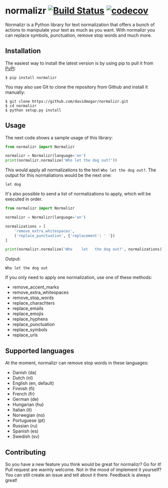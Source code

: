 # normalizr [![Build Status](https://travis-ci.org/davidmogar/normalizr.svg?branch=master)](https://travis-ci.org/davidmogar/normalizr) [![codecov](https://codecov.io/gh/davidmogar/normalizr/branch/master/graph/badge.svg)](https://codecov.io/gh/davidmogar/normalizr)

Normalizr is a Python library for text normalization that offers a bunch of actions to manipulate your text as much as you want. With normalizr you can replace symbols, punctuation, remove stop words and much more.


## Installation

The easiest way to install the latest version is by using pip to pull it from [PyPI](https://pypi.python.org/pypi/normalizr):

```
$ pip install normalizr
```

You may also use Git to clone the repository from Github and install it manually:

```
$ git clone https://github.com/davidmogar/normalizr.git
$ cd normalizr
$ python setup.py install
```

## Usage

The next code shows a sample usage of this library:

```python
from normalizr import Normalizr

normalizr = Normalizr(language='en')
print(normalizr.normalize('Who let the dog out?'))
```

This would apply all normalizations to the text `Who let the dog out?`. The output for this normaliations would be the next one:

```
let dog
```

It's also possible to send a list of normalizations to apply, which will be executed in order.

```python
from normalizr import Normalizr

normalizr = Normalizr(language='en')

normalizations = [
    'remove_extra_whitespaces',
    ('replace_punctuation', {'replacement': ' '})
]

print(normalizr.normalize('Who    let   the dog out?', normalizations))
```

Output:

```
Who let the dog out
```

If you only need to apply one normalization, use one of these methods:

- remove_accent_marks
- remove_extra_whitespaces
- remove_stop_words
- replace_charachters
- replace_emails
- replace_emojis
- replace_hyphens
- replace_punctuation
- replace_symbols
- replace_urls

## Supported languages

At the moment, normalizr can remove stop words in these languages:

-  Danish (da)
-  Dutch (nl)
-  English (en, default)
-  Finnish (fi)
-  French (fr)
-  German (de)
-  Hungarian (hu)
-  Italian (it)
-  Norwegian (no)
-  Portuguese (pt)
-  Russian (ru)
-  Spanish (es)
-  Swedish (sv)

## Contributing

So you have a new feature you think would be great for normalizr? Go for it! Pull request are warmly welcome.
Not in the mood of implement it yourself? You can still create an issue and tell about it there. Feedback is always great!
